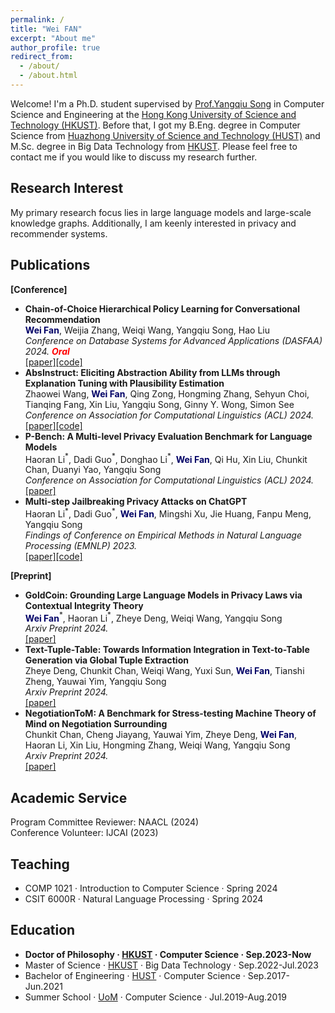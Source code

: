 ```yaml
---
permalink: /
title: "Wei FAN"
excerpt: "About me"
author_profile: true
redirect_from: 
  - /about/
  - /about.html
---
```


Welcome! I'm a Ph.D. student supervised by [Prof.Yangqiu Song](https://www.cse.ust.hk/~yqsong/) in Computer Science and Engineering at the [Hong Kong University of Science and Technology (HKUST)](https://hkust.edu.hk/). Before that, I got my B.Eng. degree in Computer Science from [Huazhong University of Science and Technology (HUST)](https://hust.edu.cn/) and M.Sc. degree in Big Data Technology from [HKUST]((https://hkust.edu.hk/)). Please feel free to contact me if you would like to discuss my research further.

## Research Interest
My primary research focus lies in large language models and large-scale knowledge graphs. Additionally, I am keenly interested in privacy and recommender systems.

## Publications

**[Conference]**
- **Chain-of-Choice Hierarchical Policy Learning for Conversational Recommendation**
  <br>**<font color="#000066">Wei Fan</font>**, Weijia Zhang, Weiqi Wang, Yangqiu Song, Hao Liu
  <br>*Conference on Database Systems for Advanced Applications (DASFAA) 2024.* ***<font color="#FF0000">Oral</font>***
  <br>[[paper]](https://arxiv.org/abs/2310.17922)[[code]](https://github.com/AlexFanw/CoCHPL)
- **AbsInstruct: Eliciting Abstraction Ability from LLMs through Explanation Tuning with Plausibility Estimation**
  <br>Zhaowei Wang, **<font color="#000066">Wei Fan</font>**, Qing Zong, Hongming Zhang, Sehyun Choi, Tianqing Fang, Xin Liu, Yangqiu Song, Ginny Y. Wong, Simon See
  <br>*Conference on Association for Computational Linguistics (ACL) 2024.*
  <br>[[paper]](https://arxiv.org/abs/2402.10646)[[code]](https://github.com/HKUST-KnowComp/AbsInstruct)
- **P-Bench: A Multi-level Privacy Evaluation Benchmark for Language Models**
  <br>Haoran Li$^*$, Dadi Guo$^*$, Donghao Li$^*$, **<font color="#000066">Wei Fan</font>**, Qi Hu, Xin Liu, Chunkit Chan, Duanyi Yao, Yangqiu Song
  <br>*Conference on Association for Computational Linguistics (ACL) 2024.*
  <br>[[paper]](https://arxiv.org/abs/2311.04044)
- **Multi-step Jailbreaking Privacy Attacks on ChatGPT**
  <br>Haoran Li$^*$, Dadi Guo$^*$, **<font color="#000066">Wei Fan</font>**, Mingshi Xu, Jie Huang, Fanpu Meng, Yangqiu Song
  <br>*Findings of Conference on Empirical Methods in Natural Language Processing (EMNLP) 2023.*
  <br>[[paper]](https://arxiv.org/abs/2304.05197)[[code]](https://github.com/HKUST-KnowComp/LLM-Multistep-Jailbreak)


**[Preprint]**
- **GoldCoin: Grounding Large Language Models in Privacy Laws via Contextual Integrity Theory**
  <br>**<font color="#000066">Wei Fan</font>**$^*$, Haoran Li$^*$, Zheye Deng, Weiqi Wang, Yangqiu Song
  <br>*Arxiv Preprint 2024.*
  <br>[[paper]](https://arxiv.org/abs/2406.11149)
- **Text-Tuple-Table: Towards Information Integration in Text-to-Table Generation via Global Tuple Extraction**
  <br>Zheye Deng, Chunkit Chan, Weiqi Wang, Yuxi Sun, **<font color="#000066">Wei Fan</font>**, Tianshi Zheng, Yauwai Yim, Yangqiu Song
  <br>*Arxiv Preprint 2024.*
  <br>[[paper]](https://arxiv.org/abs/2404.14215)
- **NegotiationToM: A Benchmark for Stress-testing Machine Theory of Mind on Negotiation Surrounding**
  <br>Chunkit Chan, Cheng Jiayang, Yauwai Yim, Zheye Deng, **<font color="#000066">Wei Fan</font>**, Haoran Li, Xin Liu, Hongming Zhang, Weiqi Wang, Yangqiu Song
  <br>*Arxiv Preprint 2024.*
  <br>[[paper]](https://arxiv.org/abs/2404.13627)

## Academic Service
Program Committee Reviewer: NAACL (2024)
<br>Conference Volunteer: IJCAI (2023)

## Teaching
- COMP 1021 · Introduction to Computer Science · Spring 2024
- CSIT 6000R · Natural Language Processing · Spring 2024

## Education

-  **Doctor of Philosophy · [HKUST](https://hkust.edu.hk/) · Computer Science · Sep.2023-Now**
-  Master of Science · [HKUST](https://hkust.edu.hk/) · Big Data Technology · Sep.2022-Jul.2023
-  Bachelor of Engineering · [HUST](https://hust.edu.cn/) · Computer Science · Sep.2017-Jun.2021
-  Summer School · [UoM](https://www.manchester.ac.uk/) · Computer Science · Jul.2019-Aug.2019


<script type='text/javascript' id='clustrmaps' src='//cdn.clustrmaps.com/map_v2.js?cl=ffffff&w=350&t=m&d=JH7LPAxuPOUwmpB8ZB01Fa168e4WMQg10LG3FtRaggk&co=4b98ce&cmo=3acc3a&cmn=ff5353&ct=ffffff'></script>